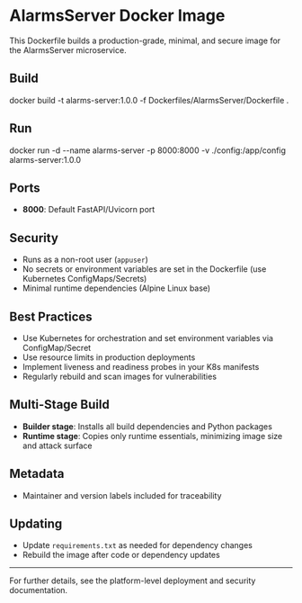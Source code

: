 # AlarmsServer Docker Image

This Dockerfile builds a production-grade, minimal, and secure image for the AlarmsServer microservice.

## Build

docker build -t alarms-server:1.0.0 -f Dockerfiles/AlarmsServer/Dockerfile .


## Run

docker run -d
--name alarms-server
-p 8000:8000
-v ./config:/app/config
alarms-server:1.0.0


## Ports

- **8000**: Default FastAPI/Uvicorn port

## Security

- Runs as a non-root user (`appuser`)
- No secrets or environment variables are set in the Dockerfile (use Kubernetes ConfigMaps/Secrets)
- Minimal runtime dependencies (Alpine Linux base)

## Best Practices

- Use Kubernetes for orchestration and set environment variables via ConfigMap/Secret
- Use resource limits in production deployments
- Implement liveness and readiness probes in your K8s manifests
- Regularly rebuild and scan images for vulnerabilities

## Multi-Stage Build

- **Builder stage**: Installs all build dependencies and Python packages
- **Runtime stage**: Copies only runtime essentials, minimizing image size and attack surface

## Metadata

- Maintainer and version labels included for traceability

## Updating

- Update `requirements.txt` as needed for dependency changes
- Rebuild the image after code or dependency updates

---

For further details, see the platform-level deployment and security documentation.
